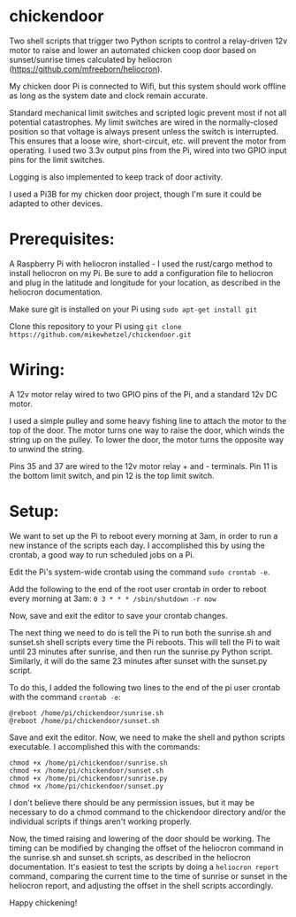 # chickendoor
Two shell scripts that trigger two Python scripts to control a relay-driven 12v motor to raise and lower an automated chicken coop door based on sunset/sunrise times calculated by heliocron (https://github.com/mfreeborn/heliocron).

My chicken door Pi is connected to Wifi, but this system should work offline as long as the system date and clock remain accurate.

Standard mechanical limit switches and scripted logic prevent most if not all potential catastrophes.
My limit switches are wired in the normally-closed position so that voltage is always present unless the switch is interrupted. This ensures that a loose wire, short-circuit, etc. will prevent the motor from operating. I used two 3.3v output pins from the Pi, wired into two GPIO input pins for the limit switches.

Logging is also implemented to keep track of door activity.

I used a Pi3B for my chicken door project, though I'm sure it could be adapted to other devices.

# Prerequisites: 
A Raspberry Pi with heliocron installed - I used the rust/cargo method to install heliocron on my Pi.
Be sure to add a configuration file to heliocron and plug in the latitude and longitude for your location, as described in the heliocron documentation.

Make sure git is installed on your Pi using ```sudo apt-get install git```

Clone this repository to your Pi using ```git clone https://github.com/mikewhetzel/chickendoor.git```


# Wiring:

A 12v motor relay wired to two GPIO pins of the Pi, and a standard 12v DC motor. 

I used a simple pulley and some heavy fishing line to attach the motor to the top of the door. The motor turns one way to raise the door, which winds the string up on the pulley. To lower the door, the motor turns the opposite way to unwind the string.

Pins 35 and 37 are wired to the 12v motor relay + and - terminals. Pin 11 is the bottom limit switch, and pin 12 is the top limit switch.

# Setup:
We want to set up the Pi to reboot every morning at 3am, in order to run a new instance of the scripts each day. I accomplished this by using the crontab, a good way to run scheduled jobs on a Pi.

Edit the Pi's system-wide crontab using the command ```sudo crontab -e```. 

Add the following to the end of the root user crontab in order to reboot every morning at 3am:
```0 3 * * * /sbin/shutdown -r now```

Now, save and exit the editor to save your crontab changes.

The next thing we need to do is tell the Pi to run both the sunrise.sh and sunset.sh shell scripts every time the Pi reboots. This will tell the Pi to wait until 23 minutes after sunrise, and then run the sunrise.py Python script. Similarly, it will do the same 23 minutes after sunset with the sunset.py script.

To do this, I added the following two lines to the end of the pi user crontab with the command ```crontab -e```:

```
@reboot /home/pi/chickendoor/sunrise.sh
@reboot /home/pi/chickendoor/sunset.sh
```

Save and exit the editor. Now, we need to make the shell and python scripts executable. I accomplished this with the commands:
```
chmod +x /home/pi/chickendoor/sunrise.sh
chmod +x /home/pi/chickendoor/sunset.sh
chmod +x /home/pi/chickendoor/sunrise.py
chmod +x /home/pi/chickendoor/sunset.py
```

I don't believe there should be any permission issues, but it may be necessary to do a chmod command to the chickendoor directory and/or the individual scripts if things aren't working properly.

Now, the timed raising and lowering of the door should be working. The timing can be modified by changing the offset of the heliocron command in the sunrise.sh and sunset.sh scripts, as described in the heliocron documentation. It's easiest to test the scripts by doing a ```heliocron report``` command, comparing the current time to the time of sunrise or sunset in the heliocron report, and adjusting the offset in the shell scripts accordingly.

Happy chickening!

